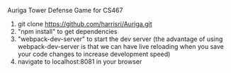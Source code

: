 Auriga
Tower Defense Game for CS467

1. git clone https://github.com/harrisri/Auriga.git
2. "npm install" to get dependencies
3. "webpack-dev-server" to start the dev server (the advantage of using webpack-dev-server is that we can have live reloading when you save your code changes to increase development speed)
4. navigate to localhost:8081 in your browser

